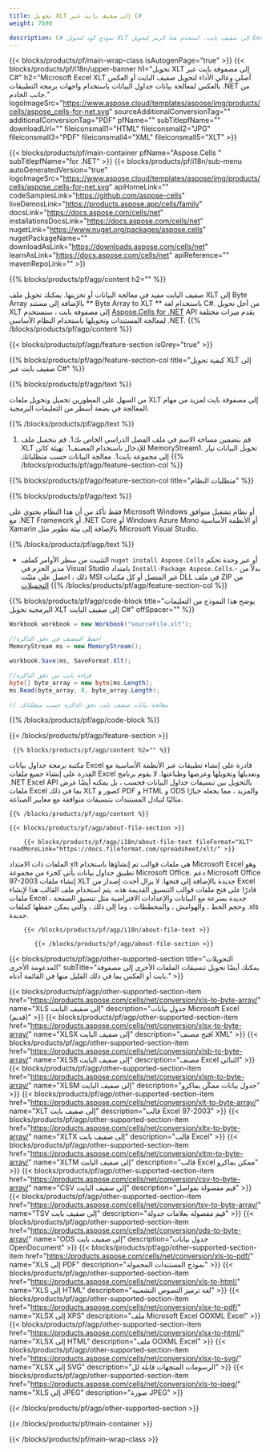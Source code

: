 ```yaml
---
title: تحويل XLT إلى صفيف بايت عبر C# 
weight: 7690

description: C# نموذج كود لتحويل XLT إلى صفيف بايت. استخدم هذا الرمز لتحويل Excel XLT إلى Byte Array داخل VB .NET أو Asp .NET أو أي تطبيق يستند إلى .NET.
---
```

{{< blocks/products/pf/main-wrap-class isAutogenPage="true" >}}
{{< blocks/products/pf/i18n/upper-banner h1="تحويل XLT إلى مصفوفة بايت عبر C#" h2="Microsoft Excel XLT أصلي وعالي الأداء لتحويل صفيف البايت أو العكس بالعكس لمعالجة بيانات جداول البيانات باستخدام واجهات برمجة التطبيقات .NET من جانب الخادم." logoImageSrc="https://www.aspose.cloud/templates/aspose/img/products/cells/aspose_cells-for-net.svg" sourceAdditionalConversionTag="" additionalConversionTag="PDF" pfName="" subTitlepfName="" downloadUrl="" fileiconsmall1="HTML" fileiconsmall2="JPG" fileiconsmall3="PDF" fileiconsmall4="XML" fileiconsmall5="XLT" >}}

{{< blocks/products/pf/main-container pfName="Aspose.Cells " subTitlepfName="for .NET" >}}
{{< blocks/products/pf/i18n/sub-menu autoGeneratedVersion="true" logoImageSrc="https://www.aspose.cloud/templates/aspose/img/products/cells/aspose_cells-for-net.svg" apiHomeLink="" codeSamplesLink="https://github.com/aspose-cells" liveDemosLink="https://products.aspose.app/cells/family" docsLink="https://docs.aspose.com/cells/net" installationsDocsLink="https://docs.aspose.com/cells/net" nugetLink="https://www.nuget.org/packages/aspose.cells" nugetPackageName="" downloadAsLink="https://downloads.aspose.com/cells/net" learnAsLink="https://docs.aspose.com/cells/net" apiReference="" mavenRepoLink="" >}}

{{% blocks/products/pf/agp/content h2="" %}}

 صفيف البايت مفيد في معالجة البيانات أو تخزينها. يمكنك تحويل ملف XLT إلى Byte Array بالإضافة إلى مستند ** Byte Array to XLT ** باستخدام لغة C#. من أجل تحويل XLT إلى مصفوفة بايت ، سنستخدم
 [Aspose.Cells for .NET](https://products.aspose.com/cells/net) 
 API يقدم ميزات مختلفة لمعالجة المستندات وتحويلها باستخدام النظام الأساسي .NET. 
{{% /blocks/products/pf/agp/content %}}

{{< blocks/products/pf/agp/feature-section isGrey="true" >}}

{{% blocks/products/pf/agp/feature-section-col title="كيفية تحويل XLT إلى صفيف بايت عبر C#" %}}

{{% blocks/products/pf/agp/text %}}

 من السهل على المطورين تحميل وتحويل ملفات XLT إلى مصفوفة بايت لمزيد من مهام المعالجة في بضعة أسطر من التعليمات البرمجية.

{{% /blocks/products/pf/agp/text %}}

1. قم بتضمين مساحة الاسم في ملف الفصل الدراسي الخاص بك1. قم بتحميل ملف XLT للإدخال باستخدام المصنف1. تهيئة كائن MemoryStream1. تحويل البيانات تيار إلى مجموعة بايت1. معالجة البيانات حسب متطلباتك
{{% /blocks/products/pf/agp/feature-section-col %}}

{{% blocks/products/pf/agp/feature-section-col title="متطلبات النظام" %}}

{{% blocks/products/pf/agp/text %}}

 فقط تأكد من أن هذا النظام يحتوي على Microsoft Windows أو نظام تشغيل متوافق مع .NET Framework أو .NET Core أو Windows Azure Mono أو الأنظمة الأساسية Xamarin بالإضافة إلى بيئة تطوير مثل Microsoft Visual Studio. 

{{% /blocks/products/pf/agp/text %}}

- التثبيت من سطر الأوامر كملف <code>nuget install Aspose.Cells</code> أو عبر وحدة تحكم مدير الحزم في Visual Studio بامتداد <code>Install-Package Aspose.Cells</code>.- بدلاً من ذلك ، احصل على مثبّت MSI غير المتصل أو كل مكتبات DLL في ملف ZIP من <a href="https://downloads.aspose.com/cells/net">التحميلات</a>
{{% /blocks/products/pf/agp/feature-section-col %}}

{{% blocks/products/pf/agp/code-block title="يوضح هذا النموذج من التعليمات البرمجية تحويل XLT إلى صفيف البايت C#" offSpacer="" %}}

```cs
Workbook workbook = new Workbook("sourceFile.xlt");

//احفظ المصنف في دفق الذاكرة
MemoryStream ms = new MemoryStream();

workbook.Save(ms, SaveFormat.Xlt);

//قراءة بايت من دفق الذاكرة
byte[] byte_array = new byte[ms.Length];
ms.Read(byte_array, 0, byte_array.Length);

// معالجة بيانات صفيف بايت دفق الذاكرة حسب متطلباتك 


```

{{% /blocks/products/pf/agp/code-block %}}

{{< /blocks/products/pf/agp/feature-section >}}

<!-- aboutfile Starts -->
      
     {{% blocks/products/pf/agp/content h2="" %}}

مكتبة برمجة جداول بيانات Excel قادرة على إنشاء تطبيقات عبر الأنظمة الأساسية مع القدرة على إنشاء جميع ملفات Excel وتعديلها وتحويلها وعرضها وطباعتها. لا يقوم برنامج .NET Excel API بالتحويل بين تنسيقات جداول البيانات فحسب ، بل يمكنه أيضًا عرض ملفات Excel بما في ذلك XLT كصور و PDF و HTML و ODS والمزيد ، مما يجعله خيارًا مثاليًا لتبادل المستندات بتنسيقات متوافقة مع معايير الصناعة.



    {{% /blocks/products/pf/agp/content %}}

    {{< blocks/products/pf/agp/about-file-section >}}

        {{< blocks/products/pf/agp/i18n/about-file-text fileFormat="XLT" readMoreLink="https://docs.fileformat.com/spreadsheet/xlt/" >}}
الملفات ذات الامتداد xlt هي ملفات قوالب تم إنشاؤها باستخدام Microsoft Excel وهو تطبيق جداول بيانات يأتي كجزء من مجموعة Microsoft Office. دعم Microsoft Office 97-2003 إنشاء ملفات XLT جديدة بالإضافة إلى فتحها. لا يزال أحدث إصدار من Excel قادرًا على فتح ملفات قوالب التنسيق القديمة هذه. يتم استخدام ملف القالب هذا لإنشاء ملفات Excel جديدة بسرعة مع البيانات والإعدادات الافتراضية مثل تنسيق الصفحة ، وحجم الخط ، والهوامش ، والمخططات ، وما إلى ذلك ، والتي يمكن حفظها كملفات .xls جديدة.

        {{< /blocks/products/pf/agp/i18n/about-file-text >}}

           {{< /blocks/products/pf/agp/about-file-section >}}

<!-- aboutfile Ends -->

{{< blocks/products/pf/agp/other-supported-section title="التحويلات المدعومة الأخرى" subTitle="يمكنك أيضًا تحويل تنسيقات الملفات الأخرى إلى مصفوفة بايت أو العكس بما في ذلك القليل منها في القائمة أدناه." >}}

{{< blocks/products/pf/agp/other-supported-section-item href="https://products.aspose.com/cells/net/conversion/xls-to-byte-array/" name="XLS إلى صفيف البايت" description="جدول بيانات Microsoft Excel (قديم)" >}} {{< blocks/products/pf/agp/other-supported-section-item href="https://products.aspose.com/cells/net/conversion/xlsx-to-byte-array/" name="XLSX إلى صفيف البايت" description="افتح مصنف XML" >}} {{< blocks/products/pf/agp/other-supported-section-item href="https://products.aspose.com/cells/net/conversion/xlsb-to-byte-array/" name="XLSB إلى صفيف البايت" description="مصنف Excel الثنائي" >}} {{< blocks/products/pf/agp/other-supported-section-item href="https://products.aspose.com/cells/net/conversion/xlsm-to-byte-array/" name="XLSM إلى صفيف البايت" description="جدول بيانات ممكّن بماكرو" >}} {{< blocks/products/pf/agp/other-supported-section-item href="https://products.aspose.com/cells/net/conversion/xlt-to-byte-array/" name="XLT إلى صفيف بايت" description="قالب Excel 97-2003" >}} {{< blocks/products/pf/agp/other-supported-section-item href="https://products.aspose.com/cells/net/conversion/xltx-to-byte-array/" name="XLTX إلى صفيف بايت" description="قالب Excel" >}} {{< blocks/products/pf/agp/other-supported-section-item href="https://products.aspose.com/cells/net/conversion/xltm-to-byte-array/" name="XLTM إلى صفيف البايت" description="قالب Excel ممكن بماكرو" >}} {{< blocks/products/pf/agp/other-supported-section-item href="https://products.aspose.com/cells/net/conversion/csv-to-byte-array/" name="CSV إلى صفيف البايت" description="قيم مفصولة بفواصل" >}} {{< blocks/products/pf/agp/other-supported-section-item href="https://products.aspose.com/cells/net/conversion/tsv-to-byte-array/" name="TSV إلى صفيف بايت" description="قيم مفصولة بعلامات جدولة" >}} {{< blocks/products/pf/agp/other-supported-section-item href="https://products.aspose.com/cells/net/conversion/ods-to-byte-array/" name="ODS إلى صفيف بايت" description="جدول بيانات OpenDocument" >}} {{< blocks/products/pf/agp/other-supported-section-item href="https://products.aspose.com/cells/net/conversion/xls-to-pdf/" name="XLS إلى PDF" description="نموذج المستندات المحمولة" >}} {{< blocks/products/pf/agp/other-supported-section-item href="https://products.aspose.com/cells/net/conversion/xls-to-html/" name="XLS إلى HTML" description="لغة ترميز النصوص التشعبية" >}} {{< blocks/products/pf/agp/other-supported-section-item href="https://products.aspose.com/cells/net/conversion/xlsx-to-pdf/" name="XLSX إلى XPS" description="ملف Microsoft Excel OOXML Excel" >}} {{< blocks/products/pf/agp/other-supported-section-item href="https://products.aspose.com/cells/net/conversion/xlsx-to-html/" name="XLSX إلى HTML" description="ملف OOXML Excel" >}} {{< blocks/products/pf/agp/other-supported-section-item href="https://products.aspose.com/cells/net/conversion/xlsx-to-svg/" name="XLSX إلى SVG" description="الرسومات المتجهات قابلة لل" >}} {{< blocks/products/pf/agp/other-supported-section-item href="https://products.aspose.com/cells/net/conversion/xls-to-jpeg/" name="XLS إلى JPEG" description="صورة JPEG" >}} 

{{< /blocks/products/pf/agp/other-supported-section >}}

{{< /blocks/products/pf/main-container >}}
    
{{< /blocks/products/pf/main-wrap-class >}}
